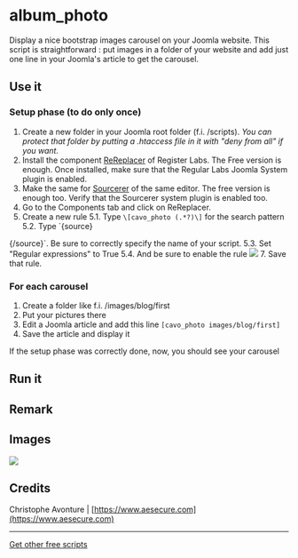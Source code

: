 # album_photo

Display a nice bootstrap images carousel on your Joomla website.  This script is straightforward : put images in a folder of your website and add just one line in your Joomla's article to get the carousel.

## Use it

### Setup phase (to do only once)
1. Create a new folder in your Joomla root folder (f.i. /scripts). *You can protect that folder by putting a .htaccess file in it with "deny from all" if you want.*
2. Install the component [ReReplacer](https://www.regularlabs.com/extensions/rereplacer) of Register Labs.  The Free version is enough. Once installed, make sure that the Regular Labs Joomla System plugin is enabled.
3. Make the same for [Sourcerer](https://www.regularlabs.com/extensions/sourcerer)  of the same editor.  The free version is enough too.  Verify that the Sourcerer system plugin is enabled too.
4. Go to the Components tab and click on ReReplacer.
5. Create a new rule
5.1. Type `\[cavo_photo (.*?)\]` for the search pattern
5.2. Type `{source}
<?php
$folder='\1';
include JPATH_SITE.'/scripts/album_photo.php';
?>
{/source}`.  Be sure to correctly specify the name of your script.
5.3. Set "Regular expressions" to True
5.4. And be sure to enable the rule
<img src="https://github.com/cavo789/joomla_free/blob/master/album_photo/rereplacer.png" />
7. Save that rule.

### For each carousel

1. Create a folder like f.i. /images/blog/first
2. Put your pictures there
3. Edit a Joomla article and add this line `[cavo_photo images/blog/first]`
4. Save the article and display it

If the setup phase was correctly done, now, you should see your carousel

## Run it ##


## Remark ##


## Images ##

<img src="https://github.com/cavo789/joomla_free/blob/master/album_photo/result.png" />

## Credits ##

Christophe Avonture | [https://www.aesecure.com](https://www.aesecure.com)

---

[Get other free scripts](https://github.com/cavo789/joomla_free)
